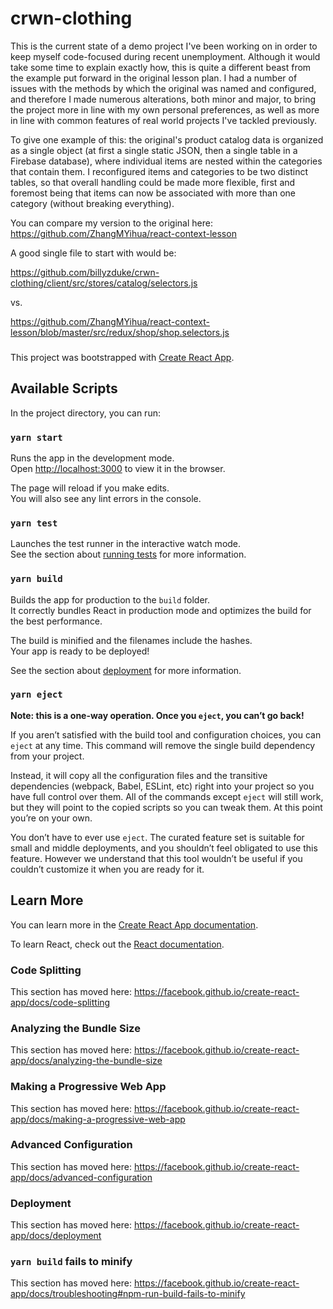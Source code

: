 
# crwn-clothing

This is the current state of a demo project I've been working on in order to keep myself code-focused during recent unemployment. Although it would take some time to explain exactly how, this is quite a different beast from the example put forward in the original lesson plan. I had a number of issues with the methods by which the original was named and configured, and therefore I made numerous alterations, both minor and major, to bring the project more in line with my own personal preferences, as well as more in line with common features of real world projects I've tackled previously.

To give one example of this: the original's product catalog data is organized as a single object (at first a single static JSON, then a single table in a Firebase database), where individual items are nested within the categories that contain them. I reconfigured items and categories to be two distinct tables, so that overall handling could be made more flexible, first and foremost being that items can now be associated with more than one category (without breaking everything).

You can compare my version to the original here: https://github.com/ZhangMYihua/react-context-lesson

A good single file to start with would be:

https://github.com/billyzduke/crwn-clothing/client/src/stores/catalog/selectors.js

vs.

https://github.com/ZhangMYihua/react-context-lesson/blob/master/src/redux/shop/shop.selectors.js

###

This project was bootstrapped with [Create React App](https://github.com/facebook/create-react-app).

## Available Scripts

In the project directory, you can run:

### `yarn start`

Runs the app in the development mode.<br />
Open [http://localhost:3000](http://localhost:3000) to view it in the browser.

The page will reload if you make edits.<br />
You will also see any lint errors in the console.

### `yarn test`

Launches the test runner in the interactive watch mode.<br />
See the section about [running tests](https://facebook.github.io/create-react-app/docs/running-tests) for more information.

### `yarn build`

Builds the app for production to the `build` folder.<br />
It correctly bundles React in production mode and optimizes the build for the best performance.

The build is minified and the filenames include the hashes.<br />
Your app is ready to be deployed!

See the section about [deployment](https://facebook.github.io/create-react-app/docs/deployment) for more information.

### `yarn eject`

**Note: this is a one-way operation. Once you `eject`, you can’t go back!**

If you aren’t satisfied with the build tool and configuration choices, you can `eject` at any time. This command will remove the single build dependency from your project.

Instead, it will copy all the configuration files and the transitive dependencies (webpack, Babel, ESLint, etc) right into your project so you have full control over them. All of the commands except `eject` will still work, but they will point to the copied scripts so you can tweak them. At this point you’re on your own.

You don’t have to ever use `eject`. The curated feature set is suitable for small and middle deployments, and you shouldn’t feel obligated to use this feature. However we understand that this tool wouldn’t be useful if you couldn’t customize it when you are ready for it.

## Learn More

You can learn more in the [Create React App documentation](https://facebook.github.io/create-react-app/docs/getting-started).

To learn React, check out the [React documentation](https://reactjs.org/).

### Code Splitting

This section has moved here: https://facebook.github.io/create-react-app/docs/code-splitting

### Analyzing the Bundle Size

This section has moved here: https://facebook.github.io/create-react-app/docs/analyzing-the-bundle-size

### Making a Progressive Web App

This section has moved here: https://facebook.github.io/create-react-app/docs/making-a-progressive-web-app

### Advanced Configuration

This section has moved here: https://facebook.github.io/create-react-app/docs/advanced-configuration

### Deployment

This section has moved here: https://facebook.github.io/create-react-app/docs/deployment

### `yarn build` fails to minify

This section has moved here: https://facebook.github.io/create-react-app/docs/troubleshooting#npm-run-build-fails-to-minify
